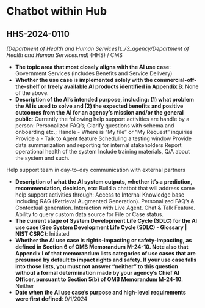 # Chatbot within Hub
## HHS-2024-0110
_[Department of Health and Human Services](../3_agency/Department of Health and Human Services.md)_ (HHS) / CMS


+ **The topic area that most closely aligns with the AI use case**: Government Services (includes Benefits and Service Delivery)
+ **Whether the use case is implemented solely with the commercial-off-the-shelf or freely available AI products identified in Appendix B**: None of the above.
+ **Description of the AI’s intended purpose, including: (1) what problem the AI is used to solve and (2) the expected benefits and positive outcomes from the AI for an agency’s mission and/or the general public**: Currently the following help support activities are handle by a person:
Personalized FAQ’s; 
Clarify questions with schema and onboarding etc.; 
Handle - Where is “My file” or “My Request” inquiries
Provide a - Talk to Agent feature
Scheduling a testing window
Provide data summarization and reporting for internal stakeholders
Report operational health of the system
Include training materials, Q/A about the system and such.

Help support team in day-to-day communication with external partners
+ **Description of what the AI system outputs, whether it’s a prediction, recommendation, decision, etc**: Build a chatbot that will address some help support activities through:
Access to Internal Knowledge base Including RAG (Retrieval Augmented Generation).
Personalized FAQ’s & Contextual generation.
Interaction with Live Agent.
Chat & Talk Feature.
Ability to query custom data source for File or Case status.
+ **The current stage of System Development Life Cycle (SDLC) for the AI use case (See System Development Life Cycle (SDLC) - Glossary | NIST CSRC)**: Initiated
+ **Whether the AI use case is rights-impacting or safety-impacting, as defined in Section 6 of OMB Memorandum M-24-10. Note also that Appendix I of that memorandum lists categories of use cases that are presumed by default to impact rights and safety. If your use case falls into those lists, you must not answer “neither” to this question without a formal determination made by your agency’s Chief AI Officer, pursuant to Section 5(b) of OMB Memorandum M-24-10**: Neither
+ **Date when the AI use case’s purpose and high-level requirements were first defined**: 9/1/2024